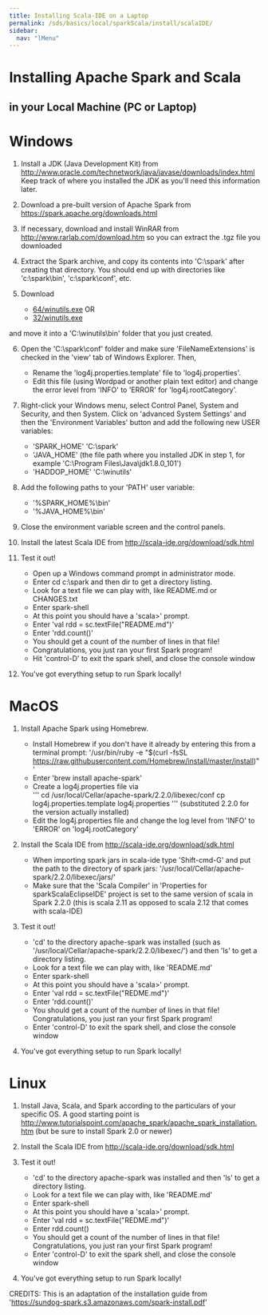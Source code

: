 ```yaml
---
title: Installing Scala-IDE on a Laptop
permalink: /sds/basics/local/sparkScala/install/scalaIDE/
sidebar:
  nav: "lMenu"
---
```


# Installing Apache Spark and Scala 
## in your Local Machine (PC or Laptop) 

# Windows 

1. Install a JDK (Java Development Kit) from http://www.oracle.com/technetwork/java/javase/downloads/index.html 
Keep track of where you installed the JDK as you'll need this information later.

2. Download a pre-built version of Apache Spark from https://spark.apache.org/downloads.html 

3. If necessary, download and install WinRAR from http://www.rarlab.com/download.htm so you can extract the .tgz file you downloaded 
4. Extract the Spark archive, and copy its contents into 'C:\spark' after creating that directory.  You should end up with directories like 'c:\spark\bin', 'c:\spark\conf', etc.
 
5. Download 
	* [64/winutils.exe](http://lamastex.org/downloads/software/sparkScala/local/64/winutils.exe) OR
	* [32/winutils.exe](http://lamastex.org/downloads/software/sparkScala/local/32/winutils.exe) 

and move it into a 'C:\winutils\bin' folder that you just created. 

6. Open the 'C:\spark\conf' folder and make sure 'FileNameExtensions' is checked in the 'view' tab of Windows Explorer. Then, 
	* Rename the 'log4j.properties.template' file to 'log4j.properties'. 
	* Edit this file (using Wordpad or another plain text editor) and change the error level from 'INFO' to 'ERROR' for 'log4j.rootCategory'. 

7. Right-click your Windows menu, select Control Panel, System and Security, and then System. Click on 'advanced System Settings' and then the 'Environment Variables' button and add the following new USER variables: 
	* 'SPARK_HOME'  'C:\spark' 
	* 'JAVA_HOME' (the file path where you installed JDK in step 1, for example 'C:\Program Files\Java\jdk1.8.0_101') 
	* 'HADDOP_HOME' 'C:\winutils' 

8. Add the following paths to your 'PATH' user variable: 
	* '%SPARK_HOME%\bin' 
	* '%JAVA_HOME%\bin' 

9. Close the environment variable screen and the control panels. 

10. Install the latest Scala IDE from http://scala-ide.org/download/sdk.html 

11. Test it out! 
	* Open up a Windows command prompt in administrator mode. 
	* Enter cd c:\spark and then dir to get a directory listing. 
	* Look for a text file we can play with, like README.md or CHANGES.txt 
	* Enter spark-shell 
	* At this point you should have a 'scala>' prompt. 
	* Enter 'val rdd = sc.textFile("README.md")' 
	* Enter 'rdd.count()' 
	* You should get a count of the number of lines in that file! 
	* Congratulations, you just ran your first Spark program! 
	* Hit 'control-D' to exit the spark shell, and close the console window 

12. You've got everything setup to run Spark locally!

# MacOS 

1.  Install Apache Spark using Homebrew. 
	* Install Homebrew if you don't have it already by entering this from a terminal prompt: 
	'/usr/bin/ruby -e "$(curl -fsSL https://raw.githubusercontent.com/Homebrew/install/master/install)"'
	* Enter 'brew install apache-spark' 
	* Create a log4j.properties file via  
	'''
	cd /usr/local/Cellar/apache-spark/2.2.0/libexec/conf 
	cp log4j.properties.template log4j.properties
	''' 
	(substituted 2.2.0 for the version actually installed) 
	* Edit the log4j.properties file and change the log level from 'INFO' to 'ERROR' on 'log4j.rootCategory'
 
2. Install the Scala IDE from http://scala-ide.org/download/sdk.html 
	* When importing spark jars in scala-ide type 'Shift-cmd-G' and put the path to the directory of spark jars: '/usr/local/Cellar/apache-spark/2.2.0/libexec/jars/'
	* Make sure that the 'Scala Compiler' in 'Properties for sparkScalaEclipseIDE' project is set to the same version of scala in Spark 2.2.0 (this is scala 2.11 as opposed to scala 2.12 that comes with scala-IDE)

3. Test it out! 
	* 'cd' to the directory apache-spark was installed (such as '/usr/local/Cellar/apache-spark/2.2.0/libexec/')  and then 'ls' to get a directory listing. 
	* Look for a text file we can play with, like 'README.md'
	* Enter spark-shell 
	* At this point you should have a 'scala>' prompt. 
	* Enter 'val rdd = sc.textFile("REDME.md")'  
	* Enter 'rdd.count()' 
	* You should get a count of the number of lines in that file! Congratulations, you just ran your first Spark program! 
	* Enter 'control-D' to exit the spark shell, and close the console window

4. You've got everything setup to run Spark locally!

# Linux 
1. Install Java, Scala, and Spark according to the particulars of your specific OS. A good starting 
point is http://www.tutorialspoint.com/apache_spark/apache_spark_installation.htm (but be sure to install Spark 2.0 or newer) 

2. Install the Scala IDE from http://scala-ide.org/download/sdk.html 

3. Test it out! 
	* 'cd' to the directory apache-spark was installed and then 'ls' to get a directory listing. 
	* Look for a text file we can play with, like 'README.md' 
	* Enter spark-shell 
	* At this point you should have a 'scala>' prompt. 
	* Enter 'val rdd = sc.textFile("REDME.md")' 
	* Enter rdd.count() 
	* You should get a count of the number of lines in that file! Congratulations, you just ran your first Spark program! 
	* Enter 'control-D' to exit the spark shell, and close the console window 

4. You've got everything setup to run Spark locally!


CREDITS: This is an adaptation of the installation guide from 'https://sundog-spark.s3.amazonaws.com/spark-install.pdf'
